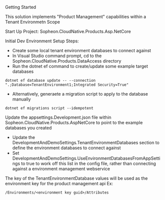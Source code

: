 Getting Started

This solution implements "Product Management" capabilities within a Tenant Environmetn Scope

Start Up Project: Sopheon.CloudNative.Products.Asp.NetCore

Initial Dev Environment Setup Steps: 
- Create some local tenant environment databases to connect against
- In Visual Studio command prompt, cd to the Sopheon.CloudNative.Products.DataAccess directory
- Run the dotnet ef command to create/update some example target databases

```
dotnet ef database update -- --connection ".;Database=TenantEnvironment1;Integrated Security=True"
```

- Alternatively, generaete a migration script to apply to the database manually
```
dotnet ef migrations script --idempotent
```

Update the appsettings.Development.json file within Sopheon.CloudNative.Products.AspNetCore to point to the example databases you created
- Update the DevelopmentAndDemoSettings.TenantEnvironmentDatabases section to define the environment databases to connect against
- Set DevelopmentAndDemoSettings.UseEnvironmentDatabasesFromAppSettings to true to work off this list in the config file, rather than connecting against a environment management webservice

The key of the TenantEnvironmentDatabase values will be used as the environment key for the product management api
Ex: 
```
/Environments/<environment key guid>/Attributes
```
